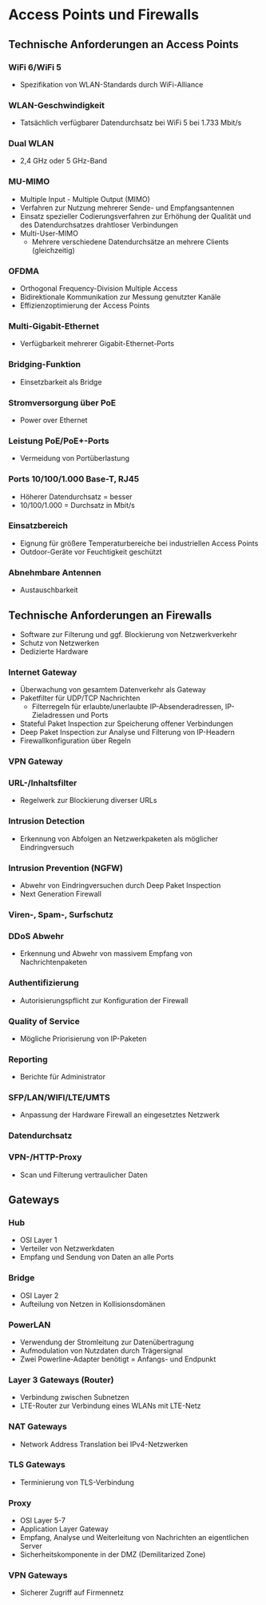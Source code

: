 # Access Points und Firewalls

## Technische Anforderungen an Access Points

### WiFi 6/WiFi 5
- Spezifikation von WLAN-Standards durch WiFi-Alliance

### WLAN-Geschwindigkeit
- Tatsächlich verfügbarer Datendurchsatz bei WiFi 5 bei 1.733 Mbit/s

### Dual WLAN
- 2,4 GHz oder 5 GHz-Band

### MU-MIMO
- Multiple Input - Multiple Output (MIMO)
- Verfahren zur Nutzung mehrerer Sende- und Empfangsantennen
- Einsatz spezieller Codierungsverfahren zur Erhöhung der Qualität und des Datendurchsatzes drahtloser Verbindungen
- Multi-User-MIMO
  - Mehrere verschiedene Datendurchsätze an mehrere Clients (gleichzeitig)
 
### OFDMA
- Orthogonal Frequency-Division Multiple Access
- Bidirektionale Kommunikation zur Messung genutzter Kanäle
- Effizienzoptimierung der Access Points

### Multi-Gigabit-Ethernet
- Verfügbarkeit mehrerer Gigabit-Ethernet-Ports

### Bridging-Funktion
- Einsetzbarkeit als Bridge

### Stromversorgung über PoE
- Power over Ethernet

### Leistung PoE/PoE+-Ports
- Vermeidung von Portüberlastung

### Ports 10/100/1.000 Base-T, RJ45
- Höherer Datendurchsatz = besser
- 10/100/1.000 = Durchsatz in Mbit/s

### Einsatzbereich
- Eignung für größere Temperaturbereiche bei industriellen Access Points
- Outdoor-Geräte vor Feuchtigkeit geschützt

### Abnehmbare Antennen
- Austauschbarkeit

## Technische Anforderungen an Firewalls
- Software zur Filterung und ggf. Blockierung von Netzwerkverkehr
- Schutz von Netzwerken
- Dedizierte Hardware

### Internet Gateway
- Überwachung von gesamtem Datenverkehr als Gateway
- Paketfilter für UDP/TCP Nachrichten
  - Filterregeln für erlaubte/unerlaubte IP-Absenderadressen, IP-Zieladressen und Ports
- Stateful Paket Inspection zur Speicherung offener Verbindungen
- Deep Paket Inspection zur Analyse und Filterung von IP-Headern
- Firewallkonfiguration über Regeln

### VPN Gateway

### URL-/Inhaltsfilter
- Regelwerk zur Blockierung diverser URLs

### Intrusion Detection
- Erkennung von Abfolgen an Netzwerkpaketen als möglicher Eindringversuch

### Intrusion Prevention (NGFW)
- Abwehr von Eindringversuchen durch Deep Paket Inspection
- Next Generation Firewall

### Viren-, Spam-, Surfschutz

### DDoS Abwehr
- Erkennung und Abwehr von massivem Empfang von Nachrichtenpaketen

### Authentifizierung
- Autorisierungspflicht zur Konfiguration der Firewall

### Quality of Service
- Mögliche Priorisierung von IP-Paketen

### Reporting
- Berichte für Administrator

### SFP/LAN/WIFI/LTE/UMTS
- Anpassung der Hardware Firewall an eingesetztes Netzwerk

### Datendurchsatz

### VPN-/HTTP-Proxy
- Scan und Filterung vertraulicher Daten

## Gateways

### Hub
- OSI Layer 1
- Verteiler von Netzwerkdaten
- Empfang und Sendung von Daten an alle Ports

### Bridge
- OSI Layer 2
- Aufteilung von Netzen in Kollisionsdomänen

### PowerLAN
- Verwendung der Stromleitung zur Datenübertragung
- Aufmodulation von Nutzdaten durch Trägersignal
- Zwei Powerline-Adapter benötigt = Anfangs- und Endpunkt

### Layer 3 Gateways (Router)
- Verbindung zwischen Subnetzen
- LTE-Router zur Verbindung eines WLANs mit LTE-Netz

### NAT Gateways
- Network Address Translation bei IPv4-Netzwerken

### TLS Gateways
- Terminierung von TLS-Verbindung

### Proxy
- OSI Layer 5-7
- Application Layer Gateway
- Empfang, Analyse und Weiterleitung von Nachrichten an eigentlichen Server
- Sicherheitskomponente in der DMZ (Demilitarized Zone)

### VPN Gateways
- Sicherer Zugriff auf Firmennetz

